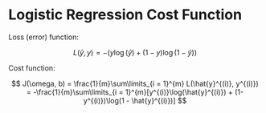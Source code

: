 # Logistic Regression Cost Function

Loss (error) function:

$$
    L(\hat{y}, y) = -(y\log(\hat{y}) + (1-y)\log(1 - \hat{y}))
$$

Cost function:

$$
    J(\omega, b) = \frac{1}{m}\sum\limits_{i = 1}^{m}
    L(\hat{y}^{(i)}, y^{(i)}) =
    -\frac{1}{m}\sum\limits_{i = 1}^{m}[y^{(i)}\log(\hat{y}^{(i)}) +
    (1-y^{(i)})\log(1 - \hat{y}^{(i)})]
$$
